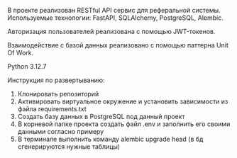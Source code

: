 В проекте реализован RESTful API сервис для реферальной системы. Используемые технологии: FastAPI, SQLAlchemy, PostgreSQL, Alembic.

Авторизация пользователей реализована с помощью JWT-токенов.

Взаимодействие с базой данных реализовано с помощью паттерна Unit Of Work.

Python 3.12.7

Инструкция по развертыванию:

1) Клонировать репозиторий
2) Активировать виртуальное окружение и установить зависимости из файла requirements.txt
3) Создать базу данных в PostgreSQL под данный проект
4) В корневой папке проекта создать файл .env и заполнить его своими данными согласно примеру
5) В терминале выполнить команду alembic upgrade head (в бд сгенерируются нужные таблицы)
